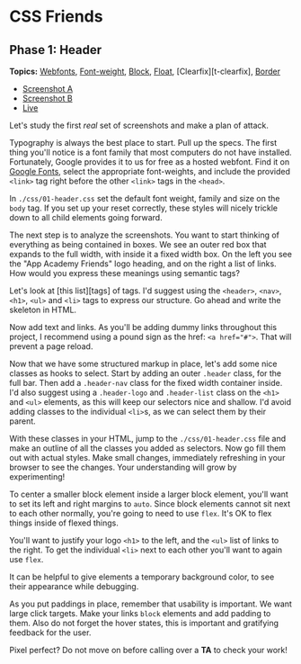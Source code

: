 # CSS Friends

## Phase 1: Header

**Topics:** [Webfonts][t-webfonts], [Font-weight][t-font-weight],
[Block][t-block], [Float][t-float], [Clearfix][t-clearfix],
[Border][t-border]

- [Screenshot A][ss-01-a]
- [Screenshot B][ss-01-b]
- [Live][live-01]

Let's study the first *real* set of screenshots and make a plan of
attack.

Typography is always the best place to start. Pull up the specs. The
first thing you'll notice is a font family that most computers do not
have installed. Fortunately, Google provides it to us for free as a
hosted webfont. Find it on [Google Fonts][t-google-fonts], select the
appropriate font-weights, and include the provided `<link>` tag right
before the other `<link>` tags in the `<head>`.

In `./css/01-header.css` set the default font weight, family and size on
the `body` tag. If you set up your reset correctly, these styles will
nicely trickle down to all child elements going forward.

The next step is to analyze the screenshots. You want to start thinking
of everything as being contained in boxes. We see an outer red box that
expands to the full width, with inside it a fixed width box. On the left
you see the "App Academy Friends" logo heading, and on the right a list
of links. How would you express these meanings using semantic tags?

Let's look at [this list][tags] of tags. I'd suggest using the
`<header>`, `<nav>`, `<h1>`, `<ul>` and `<li>` tags to express our
structure. Go ahead and write the skeleton in HTML.

Now add text and links. As you'll be adding dummy links throughout this
project, I recommend using a pound sign as the href: `<a href="#">`.
That will prevent a page reload.

Now that we have some structured markup in place, let's add some nice
classes as hooks to select. Start by adding an outer `.header` class,
for the full bar. Then add a `.header-nav` class for the fixed width
container inside. I'd also suggest using a `.header-logo` and
`.header-list` class on the `<h1>` and `<ul>` elements, as this will
keep our selectors nice and shallow. I'd avoid adding classes to the
individual `<li>`s, as we can select them by their parent.

With these classes in your HTML, jump to the `./css/01-header.css` file
and make an outline of all the classes you added as selectors. Now go
fill them out with actual styles. Make small changes, immediately
refreshing in your browser to see the changes. Your understanding will
grow by experimenting!

To center a smaller block element inside a larger block element, you'll
want to set its left and right margins to `auto`. Since block elements
cannot sit next to each other normally, you're going to need to use `flex`.
It's OK to flex things inside of flexed things.

You'll want to justify your logo `<h1>` to the left, and the `<ul>` list
of links to the right. To get the individual `<li>` next to each other
you'll want to again use `flex`.

It can be helpful to give elements a temporary background color, to see
their appearance while debugging.

As you put paddings in place, remember that usability is important. We
want large click targets. Make your links `block` elements and add
padding to them. Also do not forget the hover states, this is important
and gratifying feedback for the user.

Pixel perfect? Do not move on before calling over a **TA** to check your
work!

[ss-01-a]: ../css-friends-docs/screenshots/01-header-a.png
[ss-01-b]: ../css-friends-docs/screenshots/01-header-b.png
[live-01]: http://appacademy.github.io/css-friends/solution/01-header.html

[t-webfonts]: http://en.wikipedia.org/wiki/Web_typography
[t-google-fonts]: https://www.google.com/fonts
[t-font-weight]: http://css-tricks.com/almanac/properties/f/font-weight/
[t-block]: https://github.com/appacademy/css-demos/#display-block
[t-float]: https://github.com/appacademy/css-demos/#floats
[t-border]: http://css-tricks.com/almanac/properties/b/border/

